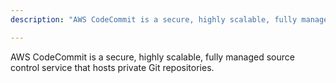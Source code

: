 ```yaml
---
description: "AWS CodeCommit is a secure, highly scalable, fully managed source control service that hosts private Git repositories."

---
```

AWS CodeCommit is a secure, highly scalable, fully managed source control service that hosts private Git repositories. 
